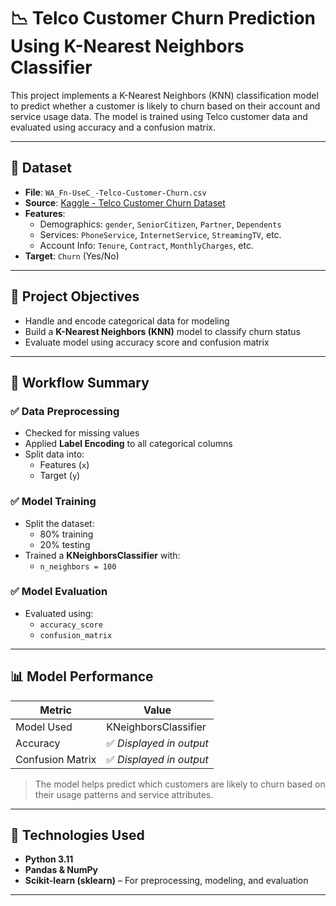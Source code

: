 # 📉 Telco Customer Churn Prediction Using K-Nearest Neighbors Classifier

This project implements a K-Nearest Neighbors (KNN) classification model to predict whether a customer is likely to churn based on their account and service usage data. The model is trained using Telco customer data and evaluated using accuracy and a confusion matrix.

---

## 📁 Dataset

- **File**: `WA_Fn-UseC_-Telco-Customer-Churn.csv`
- **Source**: [Kaggle - Telco Customer Churn Dataset](https://www.kaggle.com/blastchar/telco-customer-churn)
- **Features**:  
  - Demographics: `gender`, `SeniorCitizen`, `Partner`, `Dependents`  
  - Services: `PhoneService`, `InternetService`, `StreamingTV`, etc.  
  - Account Info: `Tenure`, `Contract`, `MonthlyCharges`, etc.  
- **Target**: `Churn` (Yes/No)

---

## 🎯 Project Objectives

- Handle and encode categorical data for modeling
- Build a **K-Nearest Neighbors (KNN)** model to classify churn status
- Evaluate model using accuracy score and confusion matrix

---

## 🧪 Workflow Summary

### ✅ Data Preprocessing
- Checked for missing values
- Applied **Label Encoding** to all categorical columns
- Split data into:
  - Features (`x`)
  - Target (`y`)

### ✅ Model Training
- Split the dataset:
  - 80% training
  - 20% testing
- Trained a **KNeighborsClassifier** with:
  - `n_neighbors = 100`

### ✅ Model Evaluation
- Evaluated using:
  - `accuracy_score`
  - `confusion_matrix`

---

## 📊 Model Performance

| Metric       | Value        |
|--------------|--------------|
| Model Used   | KNeighborsClassifier |
| Accuracy     | ✅ *Displayed in output* |
| Confusion Matrix | ✅ *Displayed in output* |

> The model helps predict which customers are likely to churn based on their usage patterns and service attributes.

---

## 🔧 Technologies Used

- **Python 3.11**
- **Pandas & NumPy**
- **Scikit-learn (sklearn)** – For preprocessing, modeling, and evaluation

---

